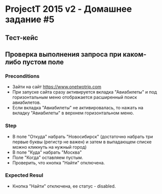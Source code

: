 # ProjectT 2015 v2 - Домашнее задание #5
## Тест-кейс
## Проверка выполнения запроса при каком-либо пустом поле

### Preconditions
- Зайти на сайт https://www.onetwotrip.com
- При запуске сайта сразу активируется вкладка "Авиабилеты" и под горизонтальным меню отображается расширенный поиск авиабилетов.
- Если вкладка "Авиабилеты" не активировалась, то нажать на вкладку "Авиабилеты" в верхнем горизонтальном меню.

### Step
- В поле "Откуда" набрать "Новосибирск" (достаточно набрать три первые буквы (регистр не важен) и затем в выпадающем списке можно кликнуть на нужный город)
- В поле "Куда" набрать "Москва"
- Поле "Когда" оставляем пустым.
- Проверить, что кнопка "Найти" отключена.

### Expected Resul
- Кнопка "Найти" отключена, ее статус - disabled.
